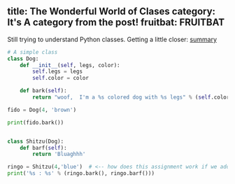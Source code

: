 title: The Wonderful World of Clases
category: It's A category from the post!
fruitbat: FRUITBAT
---

Still trying to understand Python classes. Getting a little closer:
[summary](http://stackoverflow.com/a/8609238/1048479)

```Python
# A simple class
class Dog:
    def __init__(self, legs, color):
        self.legs = legs
        self.color = color

    def bark(self):
        return "woof,  I'm a %s colored dog with %s legs" % (self.color, self.legs)

fido = Dog(4, 'brown')

print(fido.bark())


class Shitzu(Dog):
    def barf(self):
        return 'Bluaghhh'

ringo = Shitzu(4,'blue')  # <-- how does this assignment work if we add extra parameters in a class?
print('%s : %s' % (ringo.bark(), ringo.barf()))
```